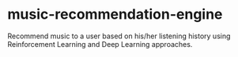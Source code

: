 # music-recommendation-engine
Recommend music to a user based on his/her listening history using Reinforcement Learning and Deep Learning approaches.

